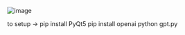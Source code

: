 ![image](https://github.com/DiggerMan-cpp/ChatGPTWidget/assets/60674864/a5597ce3-c704-4c9f-aed2-2e14e0ae14cf)




to setup -> 
pip install PyQt5
pip install openai
python gpt.py
